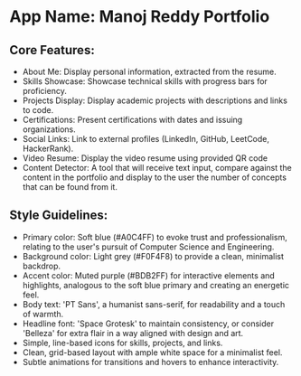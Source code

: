 # **App Name**: Manoj Reddy Portfolio

## Core Features:

- About Me: Display personal information, extracted from the resume.
- Skills Showcase: Showcase technical skills with progress bars for proficiency.
- Projects Display: Display academic projects with descriptions and links to code.
- Certifications: Present certifications with dates and issuing organizations.
- Social Links: Link to external profiles (LinkedIn, GitHub, LeetCode, HackerRank).
- Video Resume: Display the video resume using provided QR code
- Content Detector: A tool that will receive text input, compare against the content in the portfolio and display to the user the number of concepts that can be found from it.

## Style Guidelines:

- Primary color: Soft blue (#A0C4FF) to evoke trust and professionalism, relating to the user's pursuit of Computer Science and Engineering.
- Background color: Light grey (#F0F4F8) to provide a clean, minimalist backdrop.
- Accent color: Muted purple (#BDB2FF) for interactive elements and highlights, analogous to the soft blue primary and creating an energetic feel.
- Body text: 'PT Sans', a humanist sans-serif, for readability and a touch of warmth.
- Headline font: 'Space Grotesk' to maintain consistency, or consider 'Belleza' for extra flair in a way aligned with design and art.
- Simple, line-based icons for skills, projects, and links.
- Clean, grid-based layout with ample white space for a minimalist feel.
- Subtle animations for transitions and hovers to enhance interactivity.